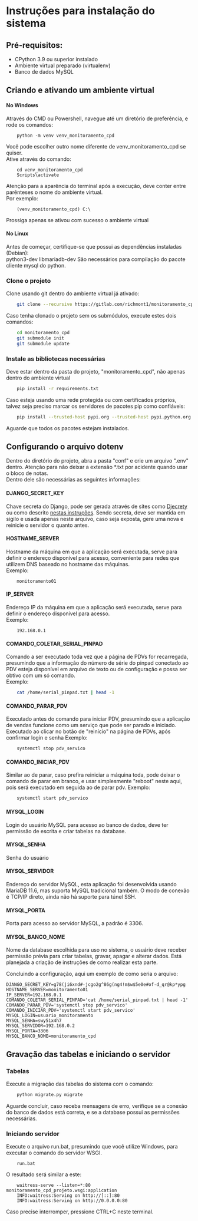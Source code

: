 # Instruções para instalação do sistema
## Pré-requisitos:
- CPython 3.9 ou superior instalado
- Ambiente virtual preparado (virtualenv)
- Banco de dados MySQL

## Criando e ativando um ambiente virtual
#### No Windows
Através do CMD ou Powershell, navegue até um diretório de preferência, e rode os comandos:  
```batch
    python -m venv venv_monitoramento_cpd  
```
Você pode escolher outro nome diferente de venv_monitoramento_cpd se quiser.  
Ative através do comando:  
```batch
    cd venv_monitoramento_cpd
    Scripts\activate
```
Atenção para a aparência do terminal após a execução, deve conter entre parênteses o nome do ambiente virtual.  
Por exemplo:  
```batch
    (venv_monitoramento_cpd) C:\  
```
Prossiga apenas se ativou com sucesso o ambiente virtual  

#### No Linux
Antes de começar, certifique-se que possui as dependências instaladas (Debian):  
python3-dev
libmariadb-dev
São necessários para compilação do pacote cliente mysql do python.

### Clone o projeto
Clone usando git dentro do ambiente virtual já ativado:  
```bash
    git clone --recursive https://gitlab.com/richmont1/monitoramento_cpd
```
Caso tenha clonado o projeto sem os submódulos, execute estes dois comandos:  
```bash
    cd monitoramento_cpd  
    git submodule init  
    git submodule update  
```

### Instale as bibliotecas necessárias
Deve estar dentro da pasta do projeto, "monitoramento_cpd", não apenas dentro do ambiente virtual  
```bash
    pip install -r requirements.txt  
```
Caso esteja usando uma rede protegida ou com certificados próprios, talvez seja preciso marcar os servidores de pacotes pip como confiáveis:  
```bash
    pip install --trusted-host pypi.org --trusted-host pypi.python.org --trusted-host files.pythonhosted.org -r requirements.txt  
```
Aguarde que todos os pacotes estejam instalados.  

## Configurando o arquivo dotenv  
Dentro do diretório do projeto, abra a pasta "conf" e crie um arquivo ".env" dentro. Atenção para não deixar a extensão *.txt por acidente quando usar o bloco de notas.  
Dentro dele são necessárias as seguintes informações:  

#### DJANGO_SECRET_KEY
Chave secreta do Django, pode ser gerada através de sites como [Djecrety](https://djecrety.ir/) ou como descrito [nestas instruções](https://humberto.io/pt-br/blog/tldr-gerando-secret-key-para-o-django/). Sendo secreta, deve ser mantida em sigilo e usada apenas neste arquivo, caso seja exposta, gere uma nova e reinicie o servidor o quanto antes.  
#### HOSTNAME_SERVER
Hostname da máquina em que a aplicação será executada, serve para definir o endereço disponível para acesso, conveniente para redes que utilizem DNS baseado no hostname das máquinas.  
Exemplo:  
```
    monitoramento01
```
#### IP_SERVER
Endereço IP da máquina em que a aplicação será executada, serve para definir o endereço disponível para acesso.  
Exemplo:  
```
    192.168.0.1
```
#### COMANDO_COLETAR_SERIAL_PINPAD
Comando a ser executado toda vez que a página de PDVs for recarregada, presumindo que a informação do número de série do pinpad conectado ao PDV esteja disponível em arquivo de texto ou de configuração e possa ser obtivo com um só comando.  
Exemplo:  
```bash
    cat /home/serial_pinpad.txt | head -1
```
#### COMANDO_PARAR_PDV
Executado antes do comando para iniciar PDV, presumindo que a aplicação de vendas funcione como um serviço que pode ser parado e iniciado. Executado ao clicar no botão de "reinício" na página de PDVs, após confirmar login e senha
Exemplo: 
```bash
    systemctl stop pdv_servico
```
#### COMANDO_INICIAR_PDV
Similar ao de parar, caso prefira reiniciar a máquina toda, pode deixar o comando de parar em branco, e usar simplesmente "reboot" neste aqui, pois será executado em seguida ao de parar pdv.
Exemplo: 
```bash
    systemctl start pdv_servico
```

#### MYSQL_LOGIN
Login do usuário MySQL para acesso ao banco de dados, deve ter permissão de escrita e criar tabelas na database.  
#### MYSQL_SENHA
Senha do usuário
#### MYSQL_SERVIDOR
Endereço do servidor MySQL, esta aplicação foi desenvolvida usando MariaDB 11.6, mas suporta MySQL tradicional também. O modo de conexão é TCP/IP direto, ainda não há suporte para túnel SSH.  
#### MYSQL_PORTA
Porta para acesso ao servidor MySQL, a padrão é 3306.
#### MYSQL_BANCO_NOME
Nome da database escolhida para uso no sistema, o usuário deve receber permissão prévia para criar tabelas, gravar, apagar e alterar dados. Está planejada a criação de instruções de como realizar esta parte.  

Concluindo a configuração, aqui um exemplo de como seria o arquivo:  
```
DJANGO_SECRET_KEY=g78(ji6xnd#-jcgo2g^86g(ng4!m$w$5e0e#of-d_qr@kp*ypg
HOSTNAME_SERVER=monitoramento01
IP_SERVER=192.168.0.1
COMANDO_COLETAR_SERIAL_PINPAD='cat /home/serial_pinpad.txt | head -1'
COMANDO_PARAR_PDV='systemctl stop pdv_servico'
COMANDO_INICIAR_PDV='systemctl start pdv_servico'
MYSQL_LOGIN=usuario_monitoramento
MYSQL_SENHA=swy51x4h7
MYSQL_SERVIDOR=192.168.0.2
MYSQL_PORTA=3306
MYSQL_BANCO_NOME=monitoramento_cpd

```
## Gravação das tabelas e iniciando o servidor
### Tabelas
Execute a migração das tabelas do sistema com o comando:
```bash
    python migrate.py migrate
```
Aguarde concluir, caso receba mensagens de erro, verifique se a conexão do banco de dados está correta, e se a database possui as permissões necessárias.
### Iniciando servidor
Execute o arquivo run.bat, presumindo que você utilize Windows, para executar o comando do servidor WSGI.
```batch
    run.bat
```
O resultado será similar a este:  
```batch
    waitress-serve --listen=*:80 monitoramento_cpd_projeto.wsgi:application
    INFO:waitress:Serving on http://[::]:80
    INFO:waitress:Serving on http://0.0.0.0:80
```
Caso precise interromper, pressione CTRL+C neste terminal.